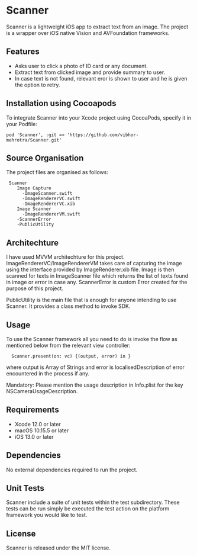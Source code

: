 # Scanner


Scanner is a lightweight iOS app to extract text from an image. The project is a wrapper over iOS native Vision and AVFoundation frameworks.


## Features

- Asks user to click a photo of ID card or any document.
- Extract text from clicked image and provide summary to user.
- In case text is not found, relevant eror is shown to user and he is given the option to retry.


## Installation using Cocoapods

To integrate Scanner into your Xcode project using CocoaPods, specify it in your Podfile:

    pod 'Scanner', :git => 'https://github.com/vibhor-mehrotra/Scanner.git'


## Source Organisation

The project files are organised as follows:

     Scanner
        Image Capture
          -ImageScanner.swift
          -ImageRendererVC.swift
          -ImageRendererVC.xib
        Image Scanner
          -ImageRendererVM.swift
        -ScannerError
        -PublicUtility


## Architechture

I have used MVVM architechture for this project. ImageRendererVC/ImageRendererVM takes care of capturing the image using the interface provided by ImageRenderer.xib file.
Image is then scanned for texts in ImageScanner file which returns the list of texts found in image or error in case any.
ScannerError is custom Error created for the purpose of this project.

PublicUtility is the main file that is enough for anyone intending to use Scanner. It provides a class method to invoke SDK.


## Usage

To use the Scanner framework all you need to do is invoke the flow as mentioned below from the relevant view controller:

      Scanner.present(on: vc) {(output, error) in }

where output is Array of Strings and error is localisedDescription of error encountered in the process if any.

Mandatory: Please mention the usage description in Info.plist for the key NSCameraUsageDescription. 


## Requirements

- Xcode 12.0 or later
- macOS 10.15.5 or later
- iOS 13.0 or later


## Dependencies

No external dependencies required to run the project.


## Unit Tests

Scanner include a suite of unit tests within the test subdirectory. These tests can be run simply be executed the test action on the platform framework you would like to test.


## License

Scanner is released under the MIT license.
